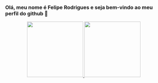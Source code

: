 ### Olá, meu nome é Felipe Rodrigues e seja bem-vindo ao meu perfil do github 👋
<div align="center">
  <a href="https://github.com/Felipers8080">
  <img height="180em" src="https://github-readme-stats.vercel.app/api?username=Felipers8080&show_icons=true&theme=dark&include_all_commits=true&count_private=true"/>
  <img height="180em" src="https://github-readme-stats.vercel.app/api/top-langs/?username=Felipers8080&layout=compact&langs_count=7&theme=dark"/>
</div>

<!--
**Felipers8080/Felipers8080** is a ✨ _special_ ✨ repository because its `README.md` (this file) appears on your GitHub profile.

Here are some ideas to get you started:

- 🔭 I’m currently working on ...
- 🌱 I’m currently learning ...
- 👯 I’m looking to collaborate on ...
- 🤔 I’m looking for help with ...
- 💬 Ask me about ...
- 📫 How to reach me: ...
- 😄 Pronouns: ...
- ⚡ Fun fact: ...
-->
